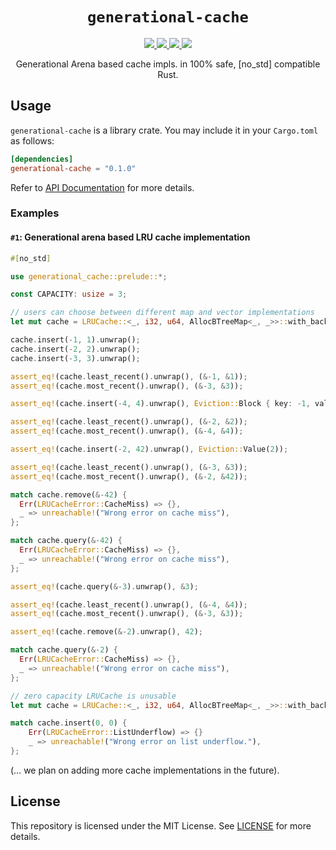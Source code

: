<p align="center">
<h1 align="center"><code>generational-cache</code></h1>
</p>

<p align="center">
  <a href="https://github.com/arindas/generational-cache/actions/workflows/rust-ci.yml">
    <img src="https://github.com/arindas/generational-cache/actions/workflows/rust-ci.yml/badge.svg">
  </a>
  <a href="https://codecov.io/gh/arindas/generational-cache"> 
    <img src="https://codecov.io/gh/arindas/generational-cache/branch/main/graph/badge.svg?token=44d8cAmnlE"/> 
  </a>
  <a href="https://crates.io/crates/generational-cache">
  <img src="https://img.shields.io/crates/v/generational-cache" />
  </a>
  <a href="https://github.com/arindas/generational-cache/actions/workflows/rustdoc.yml">
    <img src="https://github.com/arindas/generational-cache/actions/workflows/rustdoc.yml/badge.svg">
  </a>
</p>

<p align="center">
Generational Arena based cache impls. in 100% safe, [no_std] compatible Rust.
</p>

## Usage

`generational-cache` is a library crate. You may include it in your `Cargo.toml` as follows:

```toml
[dependencies]
generational-cache = "0.1.0"
```

Refer to [API Documentation](https://arindas.github.io/generational-cache/docs/generational_cache/) for more details.

### Examples

#### `#1`: Generational arena based LRU cache implementation
```rust
#[no_std]

use generational_cache::prelude::*;

const CAPACITY: usize = 3;

// users can choose between different map and vector implementations
let mut cache = LRUCache::<_, i32, u64, AllocBTreeMap<_, _>>::with_backing_vector(Array::<_, CAPACITY>::new());

cache.insert(-1, 1).unwrap();
cache.insert(-2, 2).unwrap();
cache.insert(-3, 3).unwrap();

assert_eq!(cache.least_recent().unwrap(), (&-1, &1));
assert_eq!(cache.most_recent().unwrap(), (&-3, &3));

assert_eq!(cache.insert(-4, 4).unwrap(), Eviction::Block { key: -1, value: 1});

assert_eq!(cache.least_recent().unwrap(), (&-2, &2));
assert_eq!(cache.most_recent().unwrap(), (&-4, &4));

assert_eq!(cache.insert(-2, 42).unwrap(), Eviction::Value(2));

assert_eq!(cache.least_recent().unwrap(), (&-3, &3));
assert_eq!(cache.most_recent().unwrap(), (&-2, &42));

match cache.remove(&-42) {
  Err(LRUCacheError::CacheMiss) => {},
  _ => unreachable!("Wrong error on cache miss"),
};

match cache.query(&-42) {
  Err(LRUCacheError::CacheMiss) => {},
  _ => unreachable!("Wrong error on cache miss"),
};

assert_eq!(cache.query(&-3).unwrap(), &3);

assert_eq!(cache.least_recent().unwrap(), (&-4, &4));
assert_eq!(cache.most_recent().unwrap(), (&-3, &3));

assert_eq!(cache.remove(&-2).unwrap(), 42);

match cache.query(&-2) {
  Err(LRUCacheError::CacheMiss) => {},
  _ => unreachable!("Wrong error on cache miss"),
};

// zero capacity LRUCache is unusable
let mut cache = LRUCache::<_, i32, u64, AllocBTreeMap<_, _>>::with_backing_vector(Array::<_, 0_usize>::new());

match cache.insert(0, 0) {
    Err(LRUCacheError::ListUnderflow) => {}
    _ => unreachable!("Wrong error on list underflow."),
};

```

(… we plan on adding more cache implementations in the future).

## License
This repository is licensed under the MIT License. See [LICENSE](./LICENSE) for more details.
